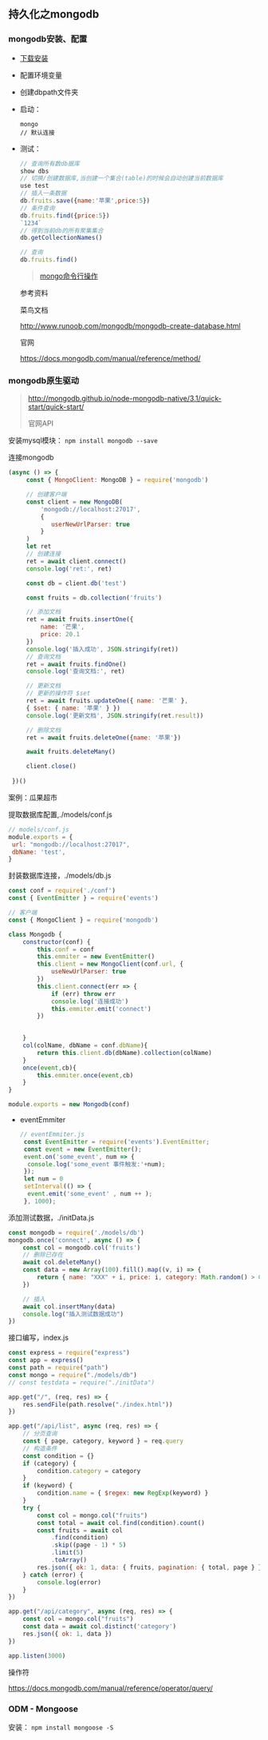 ## 持久化之mongodb

### mongodb安装、配置

- [下载安装](https://www.runoob.com/mongodb/mongodb-window-install.html) 

- 配置环境变量 

- 创建dbpath文件夹 

- 启动：

  ```
  mongo
  // 默认连接
  ```

- 测试：

  ```js
  // 查询所有数db据库
  show dbs
  // 切换/创建数据库,当创建⼀个集合(table)的时候会自动创建当前数据库
  use test
  // 插入⼀条数据
  db.fruits.save({name:'苹果',price:5})
  // 条件查询
  db.fruits.find({price:5})
  `1234`
  // 得到当前db的所有聚集集合
  db.getCollectionNames()
  
  // 查询
  db.fruits.find()
  ```

  > [mongo命令行操作](https://docs.mongodb.com/manual/reference/method/) 

  参考资料 

  菜⻦文档 

  http://www.runoob.com/mongodb/mongodb-create-database.html 

  官网 

  https://docs.mongodb.com/manual/reference/method/

###  mongodb原生驱动

> http://mongodb.github.io/node-mongodb-native/3.1/quick-start/quick-start/ 
>
> 官网API

安装mysql模块： `npm install mongodb --save` 

连接mongodb

```js
(async () => {
     const { MongoClient: MongoDB } = require('mongodb')

     // 创建客户端
     const client = new MongoDB(
         'mongodb://localhost:27017',
         {
         	userNewUrlParser: true
         }
     )
     let ret
     // 创建连接
     ret = await client.connect()
     console.log('ret:', ret)

     const db = client.db('test')

     const fruits = db.collection('fruits')

     // 添加文档
     ret = await fruits.insertOne({
         name: '芒果',
         price: 20.1
     })
     console.log('插入成功', JSON.stringify(ret))
     // 查询文档
     ret = await fruits.findOne()
     console.log('查询文档:', ret)

     // 更新文档
     // 更新的操作符 $set
     ret = await fruits.updateOne({ name: '芒果' },
     { $set: { name: '苹果' } })
     console.log('更新文档', JSON.stringify(ret.result))

     // 删除文档
     ret = await fruits.deleteOne({name: '苹果'})

     await fruits.deleteMany()

     client.close()
 
 })()
```

案例：⽠果超市 

提取数据库配置,./models/conf.js

```js
// models/conf.js
module.exports = {
 url: "mongodb://localhost:27017",
 dbName: 'test', 
}
```

封装数据库连接，./models/db.js

```js
const conf = require('./conf')
const { EventEmitter } = require('events')

// 客户端
const { MongoClient } = require('mongodb')

class Mongodb {
    constructor(conf) {
        this.conf = conf
        this.emmiter = new EventEmitter()
        this.client = new MongoClient(conf.url, {
            useNewUrlParser: true
        })
        this.client.connect(err => {
            if (err) throw err
            console.log('连接成功')
            this.emmiter.emit('connect')
        })

        
    }
    col(colName, dbName = conf.dbName){
        return this.client.db(dbName).collection(colName)
    }
    once(event,cb){
        this.emmiter.once(event,cb)
    }
}

module.exports = new Mongodb(conf)
```

- eventEmmiter

  ```js
  // eventEmmiter.js
   const EventEmitter = require('events').EventEmitter;
   const event = new EventEmitter();
   event.on('some_event', num => {
   	console.log('some_event 事件触发:'+num);
   });
   let num = 0
   setInterval(() => {
   	event.emit('some_event' , num ++ );
   }, 1000);
  ```

添加测试数据，./initData.js

```js
const mongodb = require('./models/db')
mongodb.once('connect', async () => {
    const col = mongodb.col('fruits')
    // 删除已存在
    await col.deleteMany()
    const data = new Array(100).fill().map((v, i) => {
        return { name: "XXX" + i, price: i, category: Math.random() > 0.5 ? '蔬菜' : '水果' }
    })

    // 插入
    await col.insertMany(data)
    console.log("插入测试数据成功")
})
```

接⼝编写，index.js

```js
const express = require("express")
const app = express()
const path = require("path")
const mongo = require("./models/db")
// const testdata = require("./initData")

app.get("/", (req, res) => {
    res.sendFile(path.resolve("./index.html"))
})

app.get("/api/list", async (req, res) => {
    // 分⻚查询
    const { page, category, keyword } = req.query
    // 构造条件
    const condition = {}
    if (category) {
        condition.category = category
    }
    if (keyword) {
        condition.name = { $regex: new RegExp(keyword) }
    }
    try {
        const col = mongo.col("fruits")
        const total = await col.find(condition).count()
        const fruits = await col
            .find(condition)
            .skip((page - 1) * 5)
            .limit(5)
            .toArray()
        res.json({ ok: 1, data: { fruits, pagination: { total, page } } })
    } catch (error) {
        console.log(error)
    }
})

app.get("/api/category", async (req, res) => {
    const col = mongo.col("fruits")
    const data = await col.distinct('category')
    res.json({ ok: 1, data })
})

app.listen(3000)
```

操作符 

https://docs.mongodb.com/manual/reference/operator/query/ 

### ODM - Mongoose

安装： `npm install mongoose -S`

